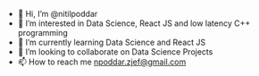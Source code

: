 - 👋 Hi, I’m @nitilpoddar
- 👀 I’m interested in Data Science, React JS and low latency C++ programming
- 🌱 I’m currently learning Data Science and React JS
- 💞️ I’m looking to collaborate on Data Science Projects
- 📫 How to reach me npoddar.zjef@gmail.com



